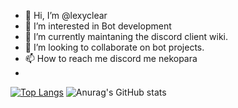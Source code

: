 - 👋 Hi, I’m @lexyclear
- 👀 I’m interested in Bot development
- 🌱 I’m currently maintaning the discord client wiki.
- 💞️ I’m looking to collaborate on bot projects.
- 📫 How to reach me discord me nekopara
- 

<!---
lexyclear/lexyclear is a ✨ special ✨ repository because its `README.md` (this file) appears on your GitHub profile.
You can click the Preview link to take a look at your changes.
--->














[![Top Langs](https://github-readme-stats.vercel.app/api/top-langs/?username=lexyclear&count=8)](https://github.com/anuraghazra/github-readme-stats)
![Anurag's GitHub stats](https://github-readme-stats.vercel.app/api?username=lexyclear&show_icons=true) 
